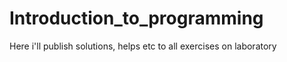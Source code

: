 # Introduction_to_programming
Here i'll publish solutions, helps etc to all exercises on laboratory
